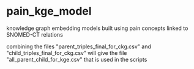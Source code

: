 # pain_kge_model
knowledge graph embedding models built using pain concepts linked to SNOMED-CT relations

combining the files "parent_triples_final_for_ckg.csv" and "child_triples_final_for_ckg.csv" will give the file "all_parent_child_for_kge.csv" that is used in the scripts
